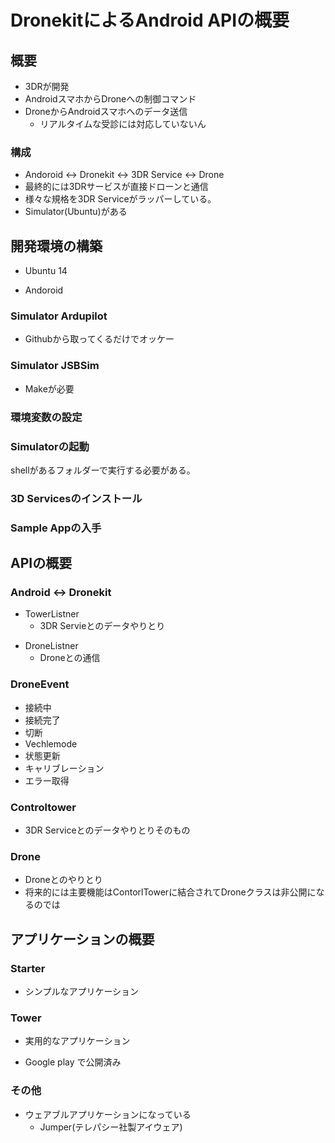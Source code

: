 # DronekitによるAndroid APIの概要

## 概要

* 3DRが開発
* AndroidスマホからDroneへの制御コマンド
* DroneからAndroidスマホへのデータ送信
  * リアルタイムな受診には対応していないん

### 構成

* Andoroid <-> Dronekit <-> 3DR Service <-> Drone
* 最終的には3DRサービスが直接ドローンと通信
* 様々な規格を3DR Serviceがラッパーしている。
* Simulator(Ubuntu)がある

## 開発環境の構築

+ Ubuntu 14
* Andoroid

### Simulator Ardupilot

+  Githubから取ってくるだけでオッケー

### Simulator JSBSim

+ Makeが必要

### 環境変数の設定

### Simulatorの起動

shellがあるフォルダーで実行する必要がある。

### 3D Servicesのインストール

### Sample Appの入手

## APIの概要

### Android <-> Dronekit

+ TowerListner
   * 3DR Servieとのデータやりとり
* DroneListner
   * Droneとの通信

### DroneEvent

* 接続中
* 接続完了
* 切断
* Vechlemode
* 状態更新
* キャリブレーション
* エラー取得

### Controltower

* 3DR Serviceとのデータやりとりそのもの

### Drone

* Droneとのやりとり
* 将来的には主要機能はContorlTowerに結合されてDroneクラスは非公開になるのでは

## アプリケーションの概要

### Starter

* シンプルなアプリケーション

### Tower

+ 実用的なアプリケーション
* Google play で公開済み

### その他

+ ウェアブルアプリケーションになっている
  * Jumper(テレパシー社製アイウェア)
